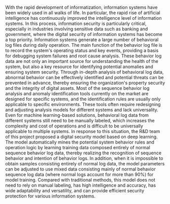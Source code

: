   With the rapid development of informatization, information systems have been widely used in all walks of life. In particular, the rapid rise of artificial intelligence has continuously improved the intelligence level of information systems. In this process, information security is particularly critical, especially in industries involving sensitive data such as banking and government, where the digital security of information systems has become a top priority. Information systems generate a large number of behavioral log files during daily operation. The main function of the behavior log file is to record the system's operating status and key events, providing a basis for debugging system failures and root cause analysis. These behavior log data are not only an important source for understanding the health of the system, but also a key resource for identifying potential anomalies and ensuring system security. Through in-depth analysis of behavioral log data, abnormal behavior can be effectively identified and potential threats can be prevented in advance, thereby ensuring the organization's property security and the integrity of digital assets.
   Most of the sequence behavior log analysis and anomaly identification tools currently on the market are designed for specific systems, and the identification rules are usually only applicable to specific environments. These tools often require redesigning and adjusting analysis models for different systems and lack universality. Even for machine learning-based solutions, behavioral log data from different systems still need to be manually labeled, which increases the complexity and cost of operations and is difficult to be universally applicable to multiple systems.
   In response to this situation, the R&D team of this project proposed a digital security model based on deep learning. The model automatically mines the potential system behavior rules and operation logic by learning training data composed entirely of normal sequence behavior log data, thereby realizing the recognition of sequence behavior and intention of behavior logs. In addition, when it is impossible to obtain samples consisting entirely of normal log data, the model parameters can be adjusted to use mixed data consisting mainly of normal behavior sequence log data (where normal logs account for more than 90%) for model training. Compared with traditional methods, this model does not need to rely on manual labeling, has high intelligence and accuracy, has wide adaptability and versatility, and can provide efficient security protection for various information systems.
